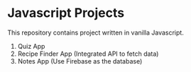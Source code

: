 # Javascript Projects
This repository contains project written in vanilla Javascript.

1. Quiz App
2. Recipe Finder App (Integrated API to fetch data)
3. Notes App (Use Firebase as the database)
